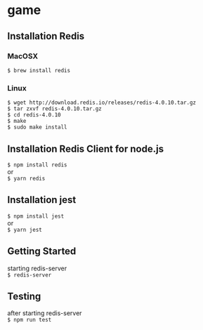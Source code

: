 # game
## Installation Redis  
### MacOSX
```$ brew install redis ```
### Linux
```$ wget http://download.redis.io/releases/redis-4.0.10.tar.gz ```  
```$ tar zxvf redis-4.0.10.tar.gz ```  
```$ cd redis-4.0.10 ```  
```$ make ```  
```$ sudo make install ```  

## Installation Redis Client for node.js
```$ npm install redis ```  
or  
```$ yarn redis ```  

## Installation jest  
``` $ npm install jest ```  
or  
``` $ yarn jest ```

## Getting Started    
starting redis-server  
```$ redis-server ```

## Testing 
after starting redis-server  
```$ npm run test```